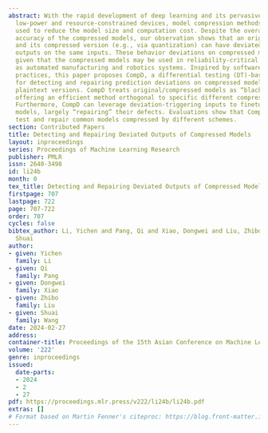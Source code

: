 ```yaml
---
abstract: With the rapid development of deep learning and its pervasive usage on various
  low-power and resource-constrained devices, model compression methods are increasingly
  used to reduce the model size and computation cost. Despite the overall high test
  accuracy of the compressed models, our observation shows that an original model
  and its compressed version (e.g., via quantization) can have deviated prediction
  outputs on the same inputs. These behavior deviations on compressed models are undesirable,
  given that the compressed models may be used in reliability-critical scenarios such
  as automated manufacturing and robotics systems. Inspired by software engineering
  practices, this paper proposes CompD, a differential testing (DT)-based framework
  for detecting and repairing prediction deviations on compressed models and their
  plaintext versions. CompD treats original/compressed models as “black-box,” thus
  offering an efficient method orthogonal to specific different compression schemes.
  Furthermore, CompD can leverage deviation-triggering inputs to finetune the compressed
  models, largely “repairing” their defects. Evaluations show that CompD can effectively
  test and repair common models compressed by different schemes.
section: Contributed Papers
title: Detecting and Repairing Deviated Outputs of Compressed Models
layout: inproceedings
series: Proceedings of Machine Learning Research
publisher: PMLR
issn: 2640-3498
id: li24b
month: 0
tex_title: Detecting and Repairing Deviated Outputs of Compressed Models
firstpage: 707
lastpage: 722
page: 707-722
order: 707
cycles: false
bibtex_author: Li, Yichen and Pang, Qi and Xiao, Dongwei and Liu, Zhibo and Wang,
  Shuai
author:
- given: Yichen
  family: Li
- given: Qi
  family: Pang
- given: Dongwei
  family: Xiao
- given: Zhibo
  family: Liu
- given: Shuai
  family: Wang
date: 2024-02-27
address:
container-title: Proceedings of the 15th Asian Conference on Machine Learning
volume: '222'
genre: inproceedings
issued:
  date-parts:
  - 2024
  - 2
  - 27
pdf: https://proceedings.mlr.press/v222/li24b/li24b.pdf
extras: []
# Format based on Martin Fenner's citeproc: https://blog.front-matter.io/posts/citeproc-yaml-for-bibliographies/
---
```

